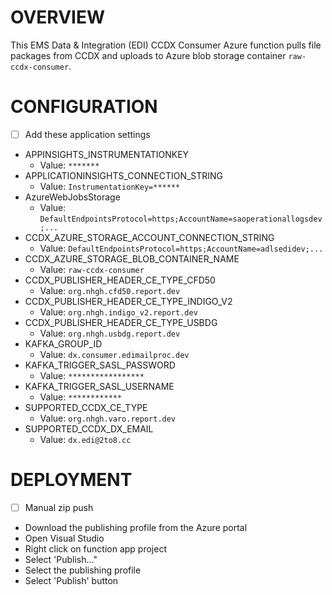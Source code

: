 # OVERVIEW

This EMS Data & Integration (EDI) CCDX Consumer Azure function pulls file packages from CCDX and uploads to Azure blob storage container `raw-ccdx-consumer`. 

# CONFIGURATION

- [ ]  Add these application settings
  - APPINSIGHTS_INSTRUMENTATIONKEY
    - Value: `*******`
  - APPLICATIONINSIGHTS_CONNECTION_STRING
    - Value: `InstrumentationKey=******`
  - AzureWebJobsStorage
    - Value: `DefaultEndpointsProtocol=https;AccountName=saoperationallogsdev;...`
  - CCDX_AZURE_STORAGE_ACCOUNT_CONNECTION_STRING
    - Value: `DefaultEndpointsProtocol=https;AccountName=adlsedidev;...`
  - CCDX_AZURE_STORAGE_BLOB_CONTAINER_NAME
    - Value: `raw-ccdx-consumer`
  - CCDX_PUBLISHER_HEADER_CE_TYPE_CFD50
    - Value: `org.nhgh.cfd50.report.dev`
  - CCDX_PUBLISHER_HEADER_CE_TYPE_INDIGO_V2
    - Value: `org.nhgh.indigo_v2.report.dev`
  - CCDX_PUBLISHER_HEADER_CE_TYPE_USBDG
    - Value: `org.nhgh.usbdg.report.dev`
  - KAFKA_GROUP_ID
    - Value: `dx.consumer.edimailproc.dev`
  - KAFKA_TRIGGER_SASL_PASSWORD
    - Value: `*****************`
  - KAFKA_TRIGGER_SASL_USERNAME
    - Value: `************`
  - SUPPORTED_CCDX_CE_TYPE
    - Value: `org.nhgh.varo.report.dev`
  - SUPPORTED_CCDX_DX_EMAIL
    - Value: `dx.edi@2to8.cc`
  
# DEPLOYMENT
- [ ]  Manual zip push
  - Download the publishing profile from the Azure portal
  - Open Visual Studio
  - Right click on function app project
  - Select 'Publish..."
  - Select the publishing profile
  - Select 'Publish' button

